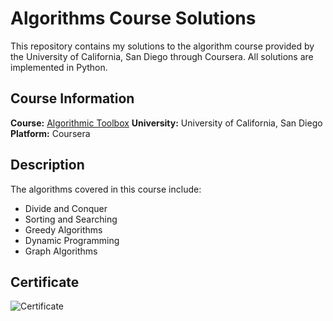 # Algorithms Course Solutions

This repository contains my solutions to the algorithm course provided by the University of California, San Diego through Coursera. All solutions are implemented in Python.

## Course Information

**Course:** [Algorithmic Toolbox]([https://www.coursera.org/specializations/algorithms](https://www.coursera.org/learn/algorithmic-toolbox?specialization=data-structures-algorithms))  
**University:** University of California, San Diego  
**Platform:** Coursera

## Description

The algorithms covered in this course include:

- Divide and Conquer
- Sorting and Searching
- Greedy Algorithms
- Dynamic Programming
- Graph Algorithms

## Certificate

![Certificate](https://github.com/mohitydv09/UCSD_ALDS_coursera_algorithmic_toolbox/assets/101336175/cd35b914-a5f9-4c35-a8ee-b0a2d9ec6857)
